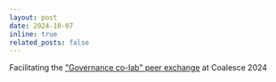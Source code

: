 ```yaml
---
layout: post
date: 2024-10-07
inline: true
related_posts: false
---
```


Facilitating the ["Governance co-lab" peer exchange](https://coalesce.getdbt.com/agenda?agendaPath=session/1381337) at Coalesce 2024
